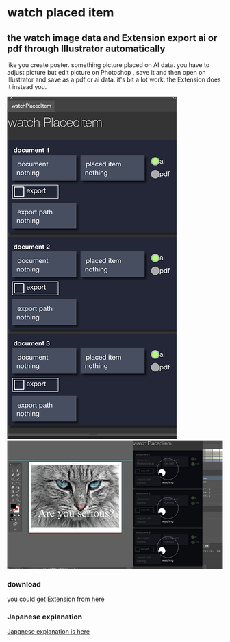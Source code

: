 <h1>watch placed item</h1>
<h2>the watch image data and Extension export ai or pdf through Illustrator automatically</h2>
<p>like you create poster. something picture placed on AI data. you have to adjust picture but edit picture on Photoshop , save it and then open on Illustrator and save as a pdf or ai data. it's bit a lot work. the Extension does it instead you. </p>

<img src="readmeImg/panel.png">

<img src="readmeImg/watching.png">

<h3>download</h3>
<a href="https://exchange.adobe.com/creativecloud.details.104709.watchplaceditem.html">you could get Extension from here</a>

<h3>Japanese explanation</h3>
<a href="https://kawano-shuji.com/justdiary/2020/09/08/extension-watch-placed-image/">Japanese explanation is here</a>